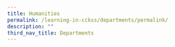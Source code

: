 ```yaml
---
title: Humanities
permalink: /learning-in-cckss/departments/permalink/
description: ""
third_nav_title: Departments
---
```

